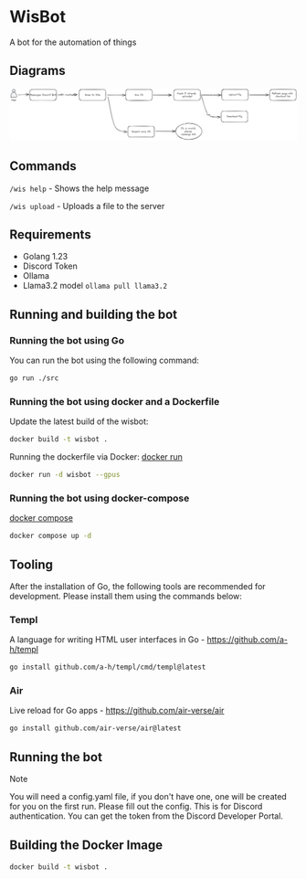 
# WisBot

A bot for the automation of things

## Diagrams
![diagram](./diagrams/userflow.excalidraw.png)


## Commands

`/wis help` - Shows the help message

`/wis upload` - Uploads a file to the server


## Requirements
- Golang 1.23
- Discord Token
- Ollama 
- Llama3.2 model `ollama pull llama3.2`


## Running and building the bot

### Running the bot using Go

You can run the bot using the following command:
```sh
go run ./src
```

### Running the bot using docker and a Dockerfile

Update the latest build of the wisbot:
```sh
docker build -t wisbot .
```

Running the dockerfile via Docker:
[docker run](https://docs.docker.com/reference/cli/docker/container/run/)

```sh
docker run -d wisbot --gpus
```

### Running the bot using docker-compose

[docker compose](https://docs.docker.com/compose/)

```sh
docker compose up -d
```

## Tooling
After the installation of Go, the following tools are recommended for development. Please install them using the commands below:

### Templ
A language for writing HTML user interfaces in Go - https://github.com/a-h/templ
```sh
go install github.com/a-h/templ/cmd/templ@latest
```

### Air
Live reload for Go apps - https://github.com/air-verse/air
```sh
go install github.com/air-verse/air@latest
```


## Running the bot
> [!NOTE]
You will need a config.yaml file, if you don't have one, one will be created for you on the first run.
Please fill out the config. This is for Discord authentication. You can get the token from the Discord Developer Portal.



## Building the Docker Image
```sh
docker build -t wisbot .
```